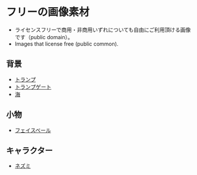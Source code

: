 # フリーの画像素材
- ライセンスフリーで商用・非商用いずれについても自由にご利用頂ける画像です（public domain）。
- Images that license free (public common).

## 背景

- [トランプ](items/001_trump.png)
- [トランプゲート](items/002_trump_gate.png)
- [海](items/003_sea.png)

## 小物

- [フェイスベール](items/001_facebale.png)

## キャラクター

- [ネズミ](character/001_mouse.png)



